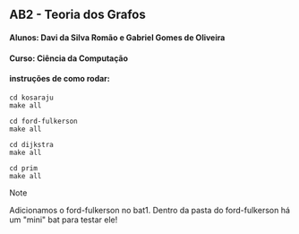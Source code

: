 ## AB2 - Teoria dos Grafos
#### Alunos: Davi da Silva Romão e Gabriel Gomes de Oliveira
#### Curso: Ciência da Computação

#### instruções de como rodar:
```
cd kosaraju
make all

cd ford-fulkerson
make all

cd dijkstra
make all

cd prim
make all
```

> [!NOTE]
> Adicionamos o ford-fulkerson no bat1.
Dentro da pasta do ford-fulkerson há um "mini" bat para testar ele!
